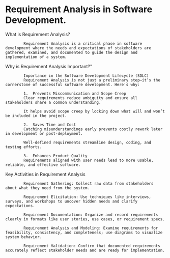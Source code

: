 # Requirement Analysis in Software Development.


What is Requirement Analysis?

            Requirement Analysis is a critical phase in software development where the needs and expectations of stakeholders are gathered, examined, and documented to guide the design and implementation of a system.

Why is Requirement Analysis Important?”

            Importance in the Software Development Lifecycle (SDLC)
            Requirement Analysis is not just a preliminary step—it’s the cornerstone of successful software development. Here's why:
            
            1.  Prevents Miscommunication and Scope Creep
            Clear requirements reduce ambiguity and ensure all stakeholders share a common understanding.
            
            It helps avoid scope creep by locking down what will and won’t be included in the project.
            
            2.  Saves Time and Cost
            Catching misunderstandings early prevents costly rework later in development or post-deployment.
            
            Well-defined requirements streamline design, coding, and testing efforts.
            
            3.  Enhances Product Quality
            Requirements aligned with user needs lead to more usable, reliable, and effective software.

Key Activities in Requirement Analysis

            Requirement Gathering: Collect raw data from stakeholders about what they need from the system.
            
            Requirement Elicitation: Use techniques like interviews, surveys, and workshops to uncover hidden needs and clarify expectations.
            
            Requirement Documentation: Organize and record requirements clearly in formats like user stories, use cases, or requirement specs.
            
            Requirement Analysis and Modeling: Examine requirements for feasibility, consistency, and completeness; use diagrams to visualize system behavior.
            
            Requirement Validation: Confirm that documented requirements accurately reflect stakeholder needs and are ready for implementation.
